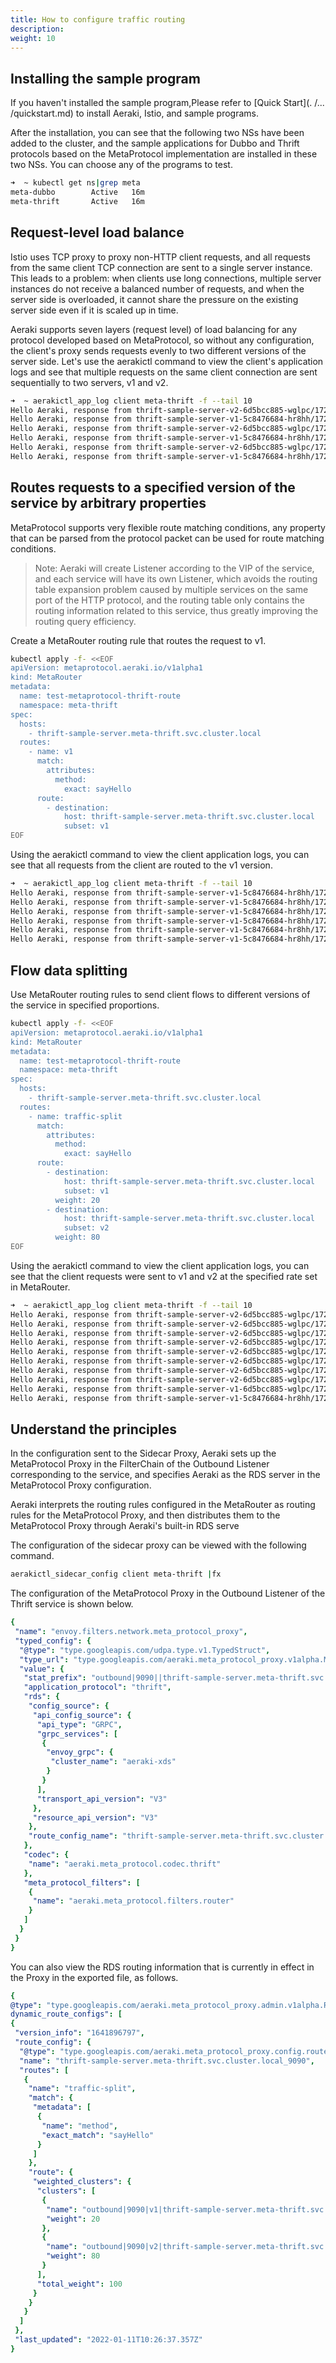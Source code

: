 ```yaml
---
title: How to configure traffic routing
description: 
weight: 10
---
```


## Installing the sample program

If you haven't installed the sample program,Please refer to [Quick Start](. /... /quickstart.md) to install Aeraki, Istio, and sample programs.

After the installation, you can see that the following two NSs have been added to the cluster, and the sample applications for Dubbo and Thrift protocols based on the MetaProtocol implementation are installed in these two NSs.
You can choose any of the programs to test.

```bash
➜  ~ kubectl get ns|grep meta
meta-dubbo        Active   16m
meta-thrift       Active   16m
```

## Request-level load balance

Istio uses TCP proxy to proxy non-HTTP client requests, and all requests from the same client TCP connection are sent to a single server instance. This leads to a problem: when clients use long connections, multiple server instances do not receive a balanced number of requests, and when the server side is overloaded, it cannot share the pressure on the existing server side even if it is scaled up in time.

Aeraki supports seven layers (request level) of load balancing for any protocol developed based on MetaProtocol, so without any configuration, the client's proxy sends requests evenly to two different versions of the server side.
Let's use the aerakictl command to view the client's application logs and see that multiple requests on the same client connection are sent sequentially to two servers, v1 and v2.

```bash
➜  ~ aerakictl_app_log client meta-thrift -f --tail 10
Hello Aeraki, response from thrift-sample-server-v2-6d5bcc885-wglpc/172.17.0.93
Hello Aeraki, response from thrift-sample-server-v1-5c8476684-hr8hh/172.17.0.92
Hello Aeraki, response from thrift-sample-server-v2-6d5bcc885-wglpc/172.17.0.93
Hello Aeraki, response from thrift-sample-server-v1-5c8476684-hr8hh/172.17.0.92
Hello Aeraki, response from thrift-sample-server-v2-6d5bcc885-wglpc/172.17.0.93
Hello Aeraki, response from thrift-sample-server-v1-5c8476684-hr8hh/172.17.0.92
```

## Routes requests to a specified version of the service by arbitrary properties

MetaProtocol supports very flexible route matching conditions, any property that can be parsed from the protocol packet can be used for route matching conditions.

> Note: Aeraki will create Listener according to the VIP of the service, and each service will have its own Listener, which avoids the routing table expansion problem caused by multiple services on the same port of the HTTP protocol, and the routing table only contains the routing information related to this service, thus greatly improving the routing query efficiency.

Create a MetaRouter routing rule that routes the request to v1.

```bash
kubectl apply -f- <<EOF
apiVersion: metaprotocol.aeraki.io/v1alpha1
kind: MetaRouter
metadata:
  name: test-metaprotocol-thrift-route
  namespace: meta-thrift
spec:
  hosts:
    - thrift-sample-server.meta-thrift.svc.cluster.local
  routes:
    - name: v1
      match:
        attributes:
          method:
            exact: sayHello
      route:
        - destination:
            host: thrift-sample-server.meta-thrift.svc.cluster.local
            subset: v1
EOF
```

Using the aerakictl command to view the client application logs, you can see that all requests from the client are routed to the v1 version.

```bash
➜  ~ aerakictl_app_log client meta-thrift -f --tail 10
Hello Aeraki, response from thrift-sample-server-v1-5c8476684-hr8hh/172.17.0.92
Hello Aeraki, response from thrift-sample-server-v1-5c8476684-hr8hh/172.17.0.92
Hello Aeraki, response from thrift-sample-server-v1-5c8476684-hr8hh/172.17.0.92
Hello Aeraki, response from thrift-sample-server-v1-5c8476684-hr8hh/172.17.0.92
Hello Aeraki, response from thrift-sample-server-v1-5c8476684-hr8hh/172.17.0.92
Hello Aeraki, response from thrift-sample-server-v1-5c8476684-hr8hh/172.17.0.92
```

## Flow data splitting

Use MetaRouter routing rules to send client flows to different versions of the service in specified proportions.

```bash
kubectl apply -f- <<EOF
apiVersion: metaprotocol.aeraki.io/v1alpha1
kind: MetaRouter
metadata:
  name: test-metaprotocol-thrift-route
  namespace: meta-thrift
spec:
  hosts:
    - thrift-sample-server.meta-thrift.svc.cluster.local
  routes:
    - name: traffic-split
      match:
        attributes:
          method:
            exact: sayHello
      route:
        - destination:
            host: thrift-sample-server.meta-thrift.svc.cluster.local
            subset: v1
          weight: 20
        - destination:
            host: thrift-sample-server.meta-thrift.svc.cluster.local
            subset: v2
          weight: 80
EOF
```

Using the aerakictl command to view the client application logs, you can see that the client requests were sent to v1 and v2 at the specified rate set in MetaRouter.

```bash
➜  ~ aerakictl_app_log client meta-thrift -f --tail 10
Hello Aeraki, response from thrift-sample-server-v2-6d5bcc885-wglpc/172.17.0.93
Hello Aeraki, response from thrift-sample-server-v2-6d5bcc885-wglpc/172.17.0.93
Hello Aeraki, response from thrift-sample-server-v2-6d5bcc885-wglpc/172.17.0.93
Hello Aeraki, response from thrift-sample-server-v2-6d5bcc885-wglpc/172.17.0.93
Hello Aeraki, response from thrift-sample-server-v2-6d5bcc885-wglpc/172.17.0.93
Hello Aeraki, response from thrift-sample-server-v2-6d5bcc885-wglpc/172.17.0.93
Hello Aeraki, response from thrift-sample-server-v2-6d5bcc885-wglpc/172.17.0.93
Hello Aeraki, response from thrift-sample-server-v2-6d5bcc885-wglpc/172.17.0.93
Hello Aeraki, response from thrift-sample-server-v1-6d5bcc885-wglpc/172.17.0.93
Hello Aeraki, response from thrift-sample-server-v1-5c8476684-hr8hh/172.17.0.92
```

## Understand the principles

In the configuration sent to the Sidecar Proxy, Aeraki sets up the MetaProtocol Proxy in the FilterChain of the Outbound Listener corresponding to the service, and specifies Aeraki as the RDS server in the MetaProtocol Proxy configuration.

Aeraki interprets the routing rules configured in the MetaRouter as routing rules for the MetaProtocol Proxy, and then distributes them to the MetaProtocol Proxy through Aeraki's built-in RDS serve

The configuration of the sidecar proxy can be viewed with the following command.

``` bash
aerakictl_sidecar_config client meta-thrift |fx
```

The configuration of the MetaProtocol Proxy in the Outbound Listener of the Thrift service is shown below.

```yaml
{
 "name": "envoy.filters.network.meta_protocol_proxy",
 "typed_config": {
  "@type": "type.googleapis.com/udpa.type.v1.TypedStruct",
  "type_url": "type.googleapis.com/aeraki.meta_protocol_proxy.v1alpha.MetaProtocolProxy",
  "value": {
   "stat_prefix": "outbound|9090||thrift-sample-server.meta-thrift.svc.cluster.local",
   "application_protocol": "thrift",
   "rds": {
    "config_source": {
     "api_config_source": {
      "api_type": "GRPC",
      "grpc_services": [
       {
        "envoy_grpc": {
         "cluster_name": "aeraki-xds"
        }
       }
      ],
      "transport_api_version": "V3"
     },
     "resource_api_version": "V3"
    },
    "route_config_name": "thrift-sample-server.meta-thrift.svc.cluster.local_9090"
   },
   "codec": {
    "name": "aeraki.meta_protocol.codec.thrift"
   },
   "meta_protocol_filters": [
    {
     "name": "aeraki.meta_protocol.filters.router"
    }
   ]
  }
 }
}
```

You can also view the RDS routing information that is currently in effect in the Proxy in the exported file, as follows.

```yaml
{
@type": "type.googleapis.com/aeraki.meta_protocol_proxy.admin.v1alpha.RoutesConfigDump",
dynamic_route_configs": [
{
 "version_info": "1641896797",
 "route_config": {
  "@type": "type.googleapis.com/aeraki.meta_protocol_proxy.config.route.v1alpha.RouteConfiguration",
  "name": "thrift-sample-server.meta-thrift.svc.cluster.local_9090",
  "routes": [
   {
    "name": "traffic-split",
    "match": {
     "metadata": [
      {
       "name": "method",
       "exact_match": "sayHello"
      }
     ]
    },
    "route": {
     "weighted_clusters": {
      "clusters": [
       {
        "name": "outbound|9090|v1|thrift-sample-server.meta-thrift.svc.cluster.local",
        "weight": 20
       },
       {
        "name": "outbound|9090|v2|thrift-sample-server.meta-thrift.svc.cluster.local",
        "weight": 80
       }
      ],
      "total_weight": 100
     }
    }
   }
  ]
 },
 "last_updated": "2022-01-11T10:26:37.357Z"
}
```







